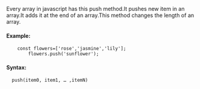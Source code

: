 Every array in javascript has this push method.It pushes new item in an array.It adds it at the end of an array.This method changes the length of an array.
#### Example:
```
    const flowers=['rose','jasmine','lily'];
        flowers.push('sunflower');

```
    
#### Syntax:
```
  push(item0, item1, … ,itemN)
```
      
        

